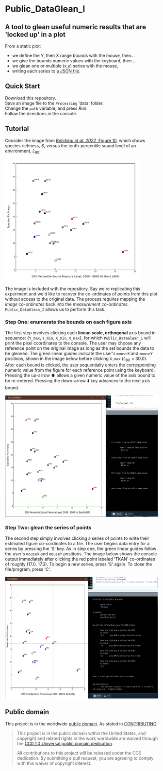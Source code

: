 # Public_DataGlean_I
## A tool to glean useful numeric results that are 'locked up' in a plot

From a static plot:
 - we define the Y, then X range bounds with the mouse, then...
 - we give the bounds numeric values with the keyboard, then...
 - we glean one or multiple (x,y) series with the mouse, 
 - writing each series to [a JSON file](https://github.com/dbetchkal/Public_DataGlean_I/blob/main/Public_DataGlean_I/data/dataThief_output_L90%20vs%20S_Series1.json).

## Quick Start

Download this repository. <br>
Save an image file to the `Processing` 'data' folder. <br>
Change the `path` variable, and press *Run*. <br>
Follow the directions in the console.

## Tutorial
Consider the image from [*Betchkal et al. 2022*, Figure 10](https://irma.nps.gov/DataStore/DownloadFile/671164), which shows species richness, $S$, versus the tenth-percentile sound level of an environment, $L_{90}$: <br><br>
<img src=https://github.com/dbetchkal/Public_DataGlean_I/blob/main/Public_DataGlean_I/data/L90%20vs%20S.png height=400></img>

The image is included with the repository. Say we're replicating this experiment and we'd like to recover the co-ordinates of points from this plot without access to the original data. The process requires mapping the *image co-ordinates* back into the *measurement co-ordinates*. `Public_DataGlean_I` allows us to perform this task. 

### Step One: enumerate the bounds on each figure axis

The first step involves clicking each **linear-scale, orthogonal** axis bound in sequence: {`Y_max`, `Y_min`, `X_min`, `X_max`}, for which `Public_DataGlean_I` will print the pixel coordinates to the console. The user may choose any reference point on the original image as long as the set bounds the data to be gleaned. The green linear guides indicate the user's `mouseX` and `mouseY` positions, shown in the image below before clicking `X_max` ($L_{90}$ = 30.0). After each bound is clicked, the user sequentially enters the corresponding numeric value from the figure for each reference point using the keyboard. Pressing the up-arrow ⬆️ allows a given numeric value of the axis bound to be re-entered. Pressing the down-arrow ⬇️ key advances to the next axis bound. <br><br>
<img src=https://github.com/dbetchkal/Public_DataGlean_I/blob/main/static/Public_DataGlean_I%20tutorial%20step%20one.png height=400></img>

### Step Two: glean the series of points

The second step simply involves clicking a series of points to write their estimated figure co-cordinates to a file. The user begins data entry for a series by pressing the 'S' key. As in step one, the green linear guides follow the user's `mouseX` and `mouseY` positions. The image below shows the console output immediately after clicking the red point labeled 'TKAN' co-ordinates of roughly (17.0, 17.3). To begin a new series, press 'S' again. To close the file/program, press 'C'. <br><br>
<img src=https://github.com/dbetchkal/Public_DataGlean_I/blob/main/static/Public_DataGlean_I%20tutorial%20step%20two.png height=400></img>

## Public domain

This project is in the worldwide [public domain](LICENSE.md). As stated in [CONTRIBUTING](CONTRIBUTING.md):

> This project is in the public domain within the United States,
> and copyright and related rights in the work worldwide are waived through the
> [CC0 1.0 Universal public domain dedication](https://creativecommons.org/publicdomain/zero/1.0/).
>
> All contributions to this project will be released under the CC0 dedication.
> By submitting a pull request, you are agreeing to comply with this waiver of copyright interest.
